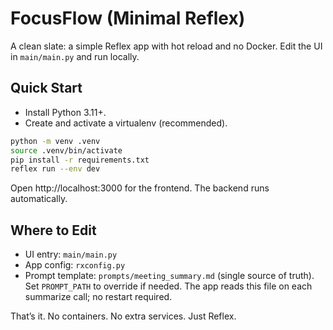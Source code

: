 # FocusFlow (Minimal Reflex)

A clean slate: a simple Reflex app with hot reload and no Docker. Edit the UI in `main/main.py` and run locally.

## Quick Start

- Install Python 3.11+.
- Create and activate a virtualenv (recommended).

```bash
python -m venv .venv
source .venv/bin/activate
pip install -r requirements.txt
reflex run --env dev
```

Open http://localhost:3000 for the frontend. The backend runs automatically.

## Where to Edit

- UI entry: `main/main.py`
- App config: `rxconfig.py`
- Prompt template: `prompts/meeting_summary.md` (single source of truth). Set `PROMPT_PATH` to override if needed. The app reads this file on each summarize call; no restart required.

That’s it. No containers. No extra services. Just Reflex.
